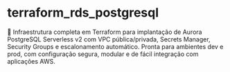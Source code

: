 # terraform_rds_postgresql
🚀 Infraestrutura completa em Terraform para implantação de Aurora PostgreSQL Serverless v2 com VPC pública/privada, Secrets Manager, Security Groups e escalonamento automático. Pronta para ambientes dev e prod, com configuração segura, modular e de fácil integração com aplicações AWS.
